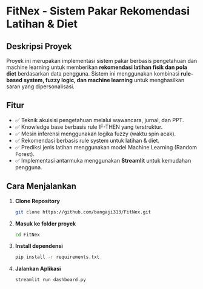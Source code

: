 # **FitNex - Sistem Pakar Rekomendasi Latihan & Diet**

## Deskripsi Proyek
Proyek ini merupakan implementasi sistem pakar berbasis pengetahuan dan machine learning untuk memberikan **rekomendasi latihan fisik dan pola diet** berdasarkan data pengguna. Sistem ini menggunakan kombinasi **rule-based system, fuzzy logic, dan machine learning** untuk menghasilkan saran yang dipersonalisasi.

## Fitur
- ✅ Teknik akuisisi pengetahuan melalui wawancara, jurnal, dan PPT.
- ✅ Knowledge base berbasis rule IF-THEN yang terstruktur.
- ✅ Mesin inferensi menggunakan logika fuzzy (waktu spin acak).
- ✅ Rekomendasi berbasis rule system untuk latihan & diet.
- ✅ Prediksi jenis latihan menggunakan model Machine Learning (Random Forest).
- ✅ Implementasi antarmuka menggunakan **Streamlit** untuk kemudahan pengguna.

## Cara Menjalankan
1. **Clone Repository**
   ```bash
   git clone https://github.com/bangaji313/FitNex.git
   ```
2. **Masuk ke folder proyek**
   ```bash
   cd FitNex
   ```
3. **Install dependensi**
   ```bash
   pip install -r requirements.txt
   ```
4. **Jalankan Aplikasi**
   ```bash
   streamlit run dashboard.py
   ```
